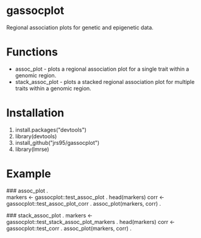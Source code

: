 # gassocplot
Regional association plots for genetic and epigenetic data.

# Functions
* assoc_plot - plots a regional association plot for a single trait within a genomic region.  
* stack_assoc_plot - plots a stacked regional association plot for multiple traits within a genomic region.  

# Installation
1. install.packages("devtools")
2. library(devtools) 
3. install_github("jrs95/gassocplot")
4. library(lmrse)

# Example
\#\#\# assoc_plot .  
markers <- gassocplot::test_assoc_plot .
head(markers)
corr <- gassocplot::test_assoc_plot_corr . 
assoc_plot(markers, corr) .  

\#\#\# stack_assoc_plot . 
markers <- gassocplot::test_stack_assoc_plot_markers .
head(markers)
corr <- gassocplot::test_corr . 
assoc_plot(markers, corr) .  
